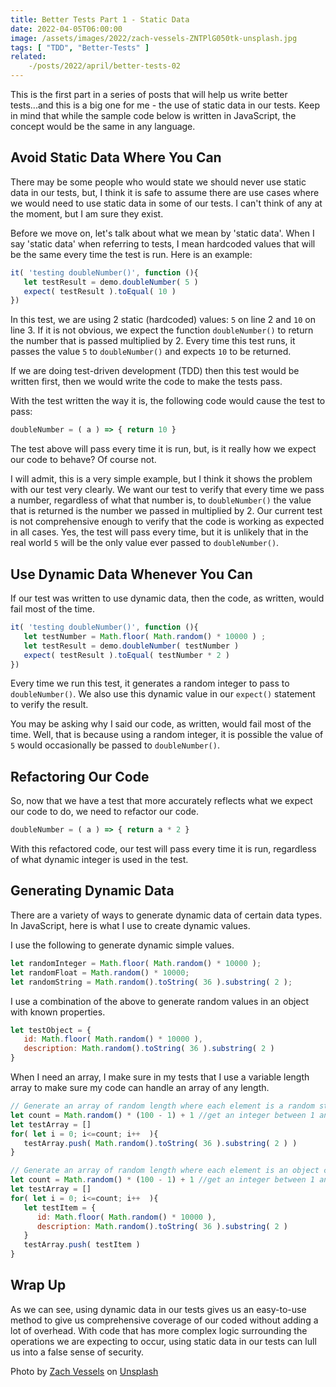 ```yaml
---
title: Better Tests Part 1 - Static Data
date: 2022-04-05T06:00:00
image: /assets/images/2022/zach-vessels-ZNTPlG050tk-unsplash.jpg
tags: [ "TDD", "Better-Tests" ]
related:
    -/posts/2022/april/better-tests-02
---
```

This is the first part in a series of posts that will help us write better tests...and this is a big one for me - the use of static data in our tests. Keep in mind that while the sample code below is written in JavaScript, the concept would be the same in any language.

## Avoid Static Data Where You Can

There may be some people who would state we should never use static data in our tests, but, I think it is safe to assume there are use cases where we would need to use static data in some of our tests. I can't think of any at the moment, but I am sure they exist.

Before we move on, let's talk about what we mean by 'static data'. When I say 'static data' when referring to tests, I mean hardcoded values that will be the same every time the test is run. Here is an example:

```javascript
it( 'testing doubleNumber()', function (){
   let testResult = demo.doubleNumber( 5 )
   expect( testResult ).toEqual( 10 )
})
```

In this test, we are using 2 static (hardcoded) values: `5` on line 2 and `10` on line 3. If it is not obvious, we expect the function `doubleNumber()` to return the number that is passed multiplied by 2. Every time this test runs, it passes the value `5` to `doubleNumber()` and expects `10` to be returned.

If we are doing test-driven development (TDD) then this test would be written first, then we would write the code to make the tests pass. 

With the test written the way it is, the following code would cause the test to pass:

```javascript
doubleNumber = ( a ) => { return 10 }
```

The test above will pass every time it is run, but, is it really how we expect our code to behave? Of course not.

I will admit, this is a very simple example, but I think it shows the problem with our test very clearly. We want our test to verify that every time we pass a number, regardless of what that number is,  to `doubleNumber()` the value that is returned is the number we passed in multiplied by 2. Our current test is not comprehensive enough to verify that the code is working as expected in all cases. Yes, the test will pass every time, but it is unlikely that in the real world `5` will be the only value ever passed to `doubleNumber()`.

## Use Dynamic Data Whenever You Can

If our test was written to use dynamic data, then the code, as written, would fail most of the time.
```javascript
it( 'testing doubleNumber()', function (){
   let testNumber = Math.floor( Math.random() * 10000 ) ;
   let testResult = demo.doubleNumber( testNumber )
   expect( testResult ).toEqual( testNumber * 2 )
})
```
Every time we run this test, it generates a random integer to pass to `doubleNumber()`. We also use this dynamic value in our `expect()` statement to verify the result.

You may be asking why I said our code, as written, would fail most of the time. Well, that is because using a random integer, it is possible the value of `5` would occasionally be passed to `doubleNumber()`.

## Refactoring Our Code

So, now that we have a test that more accurately reflects what we expect our code to do, we need to refactor our code.

```javascript
doubleNumber = ( a ) => { return a * 2 }
```

With this refactored code, our test will pass every time it is run, regardless of what dynamic integer is used in the test.

## Generating Dynamic Data
There are a variety of ways to generate dynamic data of certain data types. In JavaScript, here is what I use to create dynamic values.

I use the following to generate dynamic simple values.
```javascript
let randomInteger = Math.floor( Math.random() * 10000 ); 
let randomFloat = Math.random() * 10000; 
let randomString = Math.random().toString( 36 ).substring( 2 );
```

I use a combination of the above to generate random values in an object with known properties.
```javascript
let testObject = {
   id: Math.floor( Math.random() * 10000 ),
   description: Math.random().toString( 36 ).substring( 2 )
}
```

When I need an array, I make sure in my tests that I use a variable length array to make sure my code can handle an array of any length.
```javascript
// Generate an array of random length where each element is a random string
let count = Math.random() * (100 - 1) + 1 //get an integer between 1 and 100
let testArray = []
for( let i = 0; i<=count; i++  ){
   testArray.push( Math.random().toString( 36 ).substring( 2 ) )
}

// Generate an array of random length where each element is an object containing random data
let count = Math.random() * (100 - 1) + 1 //get an integer between 1 and 100
let testArray = []
for( let i = 0; i<=count; i++  ){
   let testItem = {
      id: Math.floor( Math.random() * 10000 ),
      description: Math.random().toString( 36 ).substring( 2 )
   }
   testArray.push( testItem )
}
```

## Wrap Up

As we can see, using dynamic data in our tests gives us an easy-to-use method to give us comprehensive coverage of our coded without adding a lot of overhead. With code that has more complex logic surrounding the operations we are expecting to occur, using static data in our tests can lull us into a false sense of security. 

Photo by [Zach Vessels](https://unsplash.com/@zvessels55?utm_source=unsplash&utm_medium=referral&utm_content=creditCopyText) on [Unsplash](https://unsplash.com/s/photos/static?utm_source=unsplash&utm_medium=referral&utm_content=creditCopyText)
